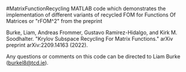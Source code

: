 #MatrixFunctionRecycling
MATLAB code which demonstrates the implementation of different variants of recycled FOM for Functions Of Matrices or "rFOM^2" from the preprint

Burke, Liam, Andreas Frommer, Gustavo Ramirez-Hidalgo, and Kirk M. Soodhalter. "Krylov Subspace Recycling For Matrix Functions." arXiv preprint arXiv:2209.14163 (2022).

Any questions or comments on this code can be directed to Liam Burke (burkel8@tcd.ie). 
